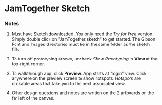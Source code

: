# JamTogether Sketch

### Notes
1. Must have [Sketch downloaded](https://www.sketchapp.com/). You only need the _Try for Free_ version. Simply double click on "JamTogether.sketch" to get started. The Gibson Font and Images directories must be in the same folder as the sketch file.

2. To turn off prototyping arrows, uncheck _Show Prototyping_ in **View** at the top-right corner.
3. To walkthrough app, click **Preview**. App starts at "login" view. Click anywhere on the preview screen to show hotspots. _Hotspots_ are clickable areas that take you to the next associated view.
4. Other design questions and notes are written on the 2 artboards on the far left of the canvas.